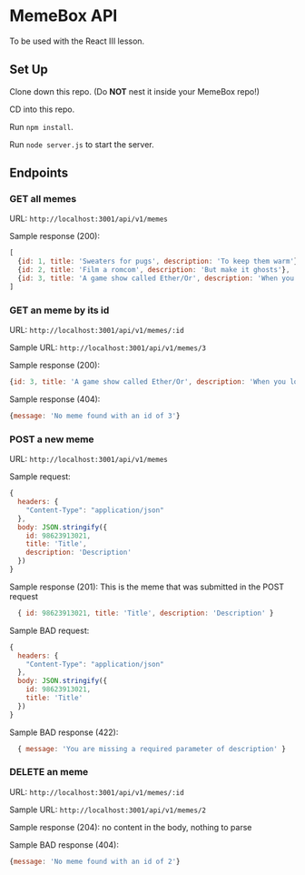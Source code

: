 # MemeBox API

To be used with the React III lesson.

## Set Up

Clone down this repo. (Do **NOT** nest it inside your MemeBox repo!)

CD into this repo.

Run `npm install`.

Run `node server.js` to start the server.

## Endpoints

### GET all memes

URL: `http://localhost:3001/api/v1/memes`

Sample response (200):

```js
[
  {id: 1, title: 'Sweaters for pugs', description: 'To keep them warm'},
  {id: 2, title: 'Film a romcom', description: 'But make it ghosts'},
  {id: 3, title: 'A game show called Ether/Or', description: 'When you lose you get chloroformed'},
]
```

### GET an meme by its id

URL: `http://localhost:3001/api/v1/memes/:id`

Sample URL: `http://localhost:3001/api/v1/memes/3`

Sample response (200):

```js
{id: 3, title: 'A game show called Ether/Or', description: 'When you lose you get chloroformed'}
```

Sample response (404):

```js
{message: 'No meme found with an id of 3'}
```

### POST a new meme

URL: `http://localhost:3001/api/v1/memes`

Sample request:

```js
{
  headers: {
    "Content-Type": "application/json"
  },
  body: JSON.stringify({
    id: 98623913021,
    title: 'Title',
    description: 'Description'
  })
}
```

Sample response (201): This is the meme that was submitted in the POST request

```js
  { id: 98623913021, title: 'Title', description: 'Description' }
```

Sample BAD request:

```js
{
  headers: {
    "Content-Type": "application/json"
  },
  body: JSON.stringify({
    id: 98623913021,
    title: 'Title'
  })
}
```

Sample BAD response (422):

```js
  { message: 'You are missing a required parameter of description' }
```

### DELETE an meme

URL: `http://localhost:3001/api/v1/memes/:id`

Sample URL: `http://localhost:3001/api/v1/memes/2`

Sample response (204): no content in the body, nothing to parse

Sample BAD response (404):

```js
{message: 'No meme found with an id of 2'}
```
